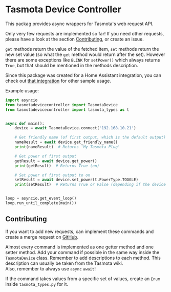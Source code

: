 #  Tasmota Device Controller

This packag provides async wrappers for Tasmota's web request API.

Only very few requests are implemented so far! If you need other requests, please have a look at the section [Contributing](#contributing), or create an issue.

`get` methods return the value of the fetched item, `set` methods return the new set value (so what the `get` method would return after the set). However there are some exceptions like `BLINK` for `setPower()` which always returns `True`, but that should be mentioned in the methods description.

Since this package was created for a Home Assistant integration, you can check out [that integration](https://github.com/chaptergy/homeassistant-tasmota-switch) for other sample usage.

Example usage:

```py
import asyncio
from tasmotadevicecontroller import TasmotaDevice
from tasmotadevicecontroller import tasmota_types as t


async def main():
    device = await TasmotaDevice.connect('192.168.10.21')

    # Get friendly name (of first output, which is the default output)
    nameResult = await device.get_friendly_name()
    print(nameResult)  # Returns 'My Tasmota Plug'

    # Get power of first output
    getResult = await device.get_power()
    print(getResult)  # Returns True (on)

    # Set power of first output to on
    setResult = await device.set_power(t.PowerType.TOGGLE)
    print(setResult)  # Returns True or False (depending if the device was switched on or off)


loop = asyncio.get_event_loop()
loop.run_until_complete(main())

```

## Contributing
If you want to add new requests, can implement these commands and create a merge request on [GitHub](https://github.com/chaptergy/tasmota-device-controller).

Almost every command is implemented as one getter method and one setter method. Add your command if possible in the same way inside the `TasmotaDevice` class. Remember to add descriptions to each method. This description can usually be taken from the Tasmota wiki.  
Also, remember to always use `async` `await`!

If the command takes values from a specific set of values, create an `Enum` inside `tasmota_types.py` for it.